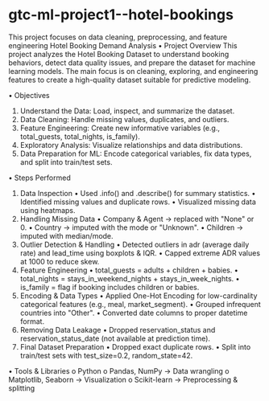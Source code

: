 # gtc-ml-project1--hotel-bookings
This project focuses on data cleaning, preprocessing, and feature engineering
Hotel Booking Demand Analysis
•	 Project Overview
This project analyzes the Hotel Booking Dataset to understand booking behaviors, detect data quality issues, and prepare the dataset for machine learning models. The main focus is on cleaning, exploring, and engineering features to create a high-quality dataset suitable for predictive modeling.

•	Objectives
1.	Understand the Data: Load, inspect, and summarize the dataset.
2.	Data Cleaning: Handle missing values, duplicates, and outliers.
3.	Feature Engineering: Create new informative variables (e.g., total_guests, total_nights, is_family).
4.	Exploratory Analysis: Visualize relationships and data distributions.
5.	Data Preparation for ML: Encode categorical variables, fix data types, and split into train/test sets.

•	Steps Performed
1. Data Inspection
•	Used .info() and .describe() for summary statistics.
•	Identified missing values and duplicate rows.
•	Visualized missing data using heatmaps.
2. Handling Missing Data
•	Company & Agent → replaced with "None" or 0.
•	Country → imputed with the mode or "Unknown".
•	Children → imputed with median/mode.
3. Outlier Detection & Handling
•	Detected outliers in adr (average daily rate) and lead_time using boxplots & IQR.
•	Capped extreme ADR values at 1000 to reduce skew.
4. Feature Engineering
•	total_guests = adults + children + babies.
•	total_nights = stays_in_weekend_nights + stays_in_week_nights.
•	is_family = flag if booking includes children or babies.
5. Encoding & Data Types
•	Applied One-Hot Encoding for low-cardinality categorical features (e.g., meal, market_segment).
•	Grouped infrequent countries into "Other".
•	Converted date columns to proper datetime format.
6. Removing Data Leakage
•	Dropped reservation_status and reservation_status_date (not available at prediction time).
7. Final Dataset Preparation
•	Dropped exact duplicate rows.
•	Split into train/test sets with test_size=0.2, random_state=42.


•	Tools & Libraries
o	Python
o	Pandas, NumPy → Data wrangling
o	Matplotlib, Seaborn → Visualization
o	Scikit-learn → Preprocessing & splitting

